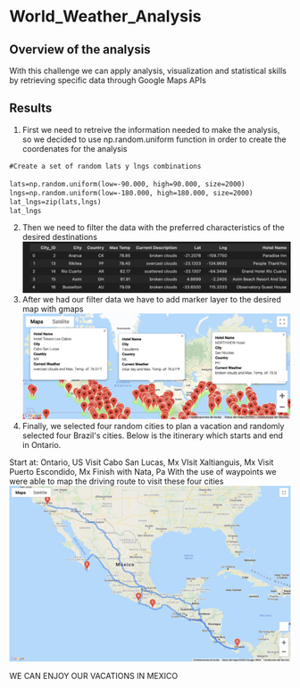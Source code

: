 # World_Weather_Analysis
## Overview of the analysis
With this challenge we can apply analysis, visualization and statistical skills by retrieving specific data through Google Maps APIs
## Results
1. First we need to retreive the information needed to make the analysis, so we decided to use  np.random.uniform function in order to create the coordenates for the analysis
```
#Create a set of random lats y lngs combinations

lats=np.random.uniform(low=-90.000, high=90.000, size=2000)
lngs=np.random.uniform(low=-180.000, high=180.000, size=2000)
lat_lngs=zip(lats,lngs)
lat_lngs
```
2. Then we need to filter the data with the preferred characteristics of the desired destinations
![Preferred_cities.png](https://github.com/davescudero/World_Weather_Analysis/blob/main/World_Weather_Analysis/Vacation_Itinerary/Preferred_cities.png)
3. After we had our filter data we have to add marker layer to the desired map with gmaps
![WeatherPy_vacation_map.png](https://github.com/davescudero/World_Weather_Analysis/blob/main/World_Weather_Analysis/Vacation_Search/WeatherPy_vacation_map.png)
4. Finally, we selected four random cities to plan a vacation and randomly selected four Brazil's cities. Below is the itinerary which starts and end in Ontario.

Start at: Ontario, US
Visit Cabo San Lucas, Mx
VIsit Xaltianguis, Mx
Visit Puerto Escondido, Mx
Finish with Nata, Pa
With the use of waypoints we were able to map the driving route to visit these four cities
![WeatherPy_travel_map.png](https://github.com/davescudero/World_Weather_Analysis/blob/main/World_Weather_Analysis/Vacation_Itinerary/WeatherPy_travel_map.png)

WE CAN ENJOY OUR VACATIONS IN MEXICO
